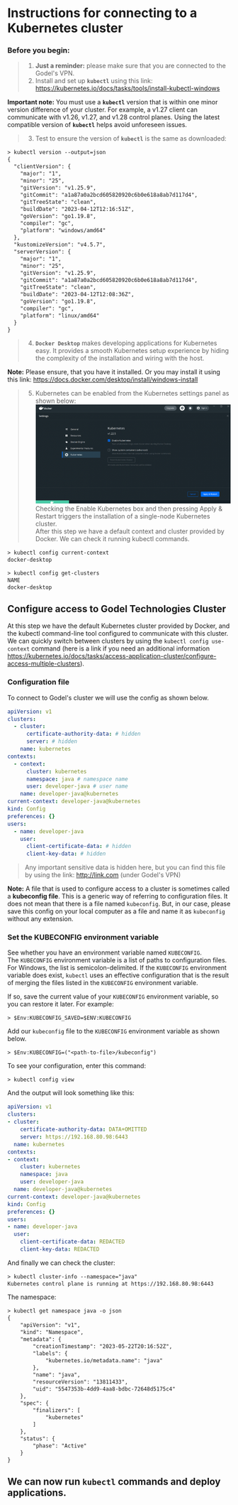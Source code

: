 # Instructions for connecting to a Kubernetes cluster
### **Before you begin:**
> 1. **Just a reminder:** please make sure that you are connected to the Godel's VPN.
> 1.  Install and set up **`kubectl`** using this link: https://kubernetes.io/docs/tasks/tools/install-kubectl-windows <br/>

**Important note:** You must use a **`kubectl`** version that is within one minor version difference of your cluster. For example, a v1.27 client can communicate with v1.26, v1.27, and v1.28 control planes. Using the latest compatible version of **`kubectl`** helps avoid unforeseen issues.
> 3. Test to ensure the version of **`kubectl`** is the same as downloaded: </br>
```console
> kubectl version --output=json
{
  "clientVersion": {
    "major": "1",
    "minor": "25",
    "gitVersion": "v1.25.9",
    "gitCommit": "a1a87a0a2bcd605820920c6b0e618a8ab7d117d4",
    "gitTreeState": "clean",
    "buildDate": "2023-04-12T12:16:51Z",
    "goVersion": "go1.19.8",
    "compiler": "gc",
    "platform": "windows/amd64"
  },
  "kustomizeVersion": "v4.5.7",
  "serverVersion": {
    "major": "1",
    "minor": "25",
    "gitVersion": "v1.25.9",
    "gitCommit": "a1a87a0a2bcd605820920c6b0e618a8ab7d117d4",
    "gitTreeState": "clean",
    "buildDate": "2023-04-12T12:08:36Z",
    "goVersion": "go1.19.8",
    "compiler": "gc",
    "platform": "linux/amd64"
  }
}
```
> 4. **`Docker Desktop`** makes developing applications for Kubernetes easy. It provides a smooth Kubernetes setup experience by hiding the complexity of the installation and wiring with the host.</br>

**Note:** Please ensure, that you have it installed. Or you may install it using this link: https://docs.docker.com/desktop/install/windows-install

> 5. Kubernetes can be enabled from the Kubernetes settings panel as shown below:
![img.png](img.png) <br/> 
Checking the Enable Kubernetes box and then pressing Apply & Restart triggers the installation of a single-node Kubernetes cluster. </br>
After this step we have a default context and cluster provided by Docker. We can check it running kubectl commands. </br>
```console
> kubectl config current-context
docker-desktop
```
```console 
> kubectl config get-clusters
NAME
docker-desktop
```

## Configure access to Godel Technologies Cluster

At this step we have the default Kubernetes cluster provided by Docker, and the kubectl command-line tool configured to communicate with this cluster. We can quickly switch between clusters by using the `kubectl config use-context` command (here is a link if you need an additional information https://kubernetes.io/docs/tasks/access-application-cluster/configure-access-multiple-clusters).

### Configuration file
To connect to Godel's cluster we will use the config as shown below.
```yaml
apiVersion: v1
clusters:
  - cluster:
      certificate-authority-data: # hidden
      server: # hidden
    name: kubernetes
contexts:
  - context:
      cluster: kubernetes
      namespace: java # namespace name
      user: developer-java # user name
    name: developer-java@kubernetes
current-context: developer-java@kubernetes
kind: Config
preferences: {}
users:
  - name: developer-java
    user:
      client-certificate-data: # hidden
      client-key-data: # hidden
```
> Any important sensitive data is hidden here, but you can find this file by using the link: http://link.com (under Godel's VPN)
> 
**Note:** A file that is used to configure access to a cluster is sometimes called a **kubeconfig file**. This is a generic way of referring to configuration files. It does not mean that there is a file named `kubeconfig`. But, in our case, please save this config on your local computer as a file and name it as `kubeconfig` without any extension.

### Set the KUBECONFIG environment variable
See whether you have an environment variable named `KUBECONFIG`.</br>
The `KUBECONFIG` environment variable is a list of paths to configuration files. For Windows, the list is semicolon-delimited. If the `KUBECONFIG` environment variable does exist, `kubectl` uses an effective configuration that is the result of merging the files listed in the `KUBECONFIG` environment variable.</br>

If so, save the current value of your `KUBECONFIG` environment variable, so you can restore it later. For example:
```console
> $Env:KUBECONFIG_SAVED=$ENV:KUBECONFIG
```
Add our `kubeconfig` file to the `KUBECONFIG` environment variable as shown below.
```console
> $Env:KUBECONFIG=("<path-to-file>/kubeconfig")
```
To see your configuration, enter this command:
```console
> kubectl config view
```
And the output will look something like this:
```yaml
apiVersion: v1
clusters:
- cluster:
    certificate-authority-data: DATA+OMITTED
    server: https://192.168.80.98:6443
  name: kubernetes
contexts:
- context:
    cluster: kubernetes
    namespace: java
    user: developer-java
  name: developer-java@kubernetes
current-context: developer-java@kubernetes
kind: Config
preferences: {}
users:
- name: developer-java
  user:
    client-certificate-data: REDACTED
    client-key-data: REDACTED
```

And finally we can check the cluster:
```console
> kubectl cluster-info --namespace="java"
Kubernetes control plane is running at https://192.168.80.98:6443
```
The namespace:
```console
> kubectl get namespace java -o json
{
    "apiVersion": "v1",
    "kind": "Namespace",
    "metadata": {
        "creationTimestamp": "2023-05-22T20:16:52Z",
        "labels": {
            "kubernetes.io/metadata.name": "java"
        },
        "name": "java",
        "resourceVersion": "13811433",
        "uid": "5547353b-4dd9-4aa8-bdbc-72648d5175c4"
    },
    "spec": {
        "finalizers": [
            "kubernetes"
        ]
    },
    "status": {
        "phase": "Active"
    }
}
```

## We can now run `kubectl` commands and deploy applications.
